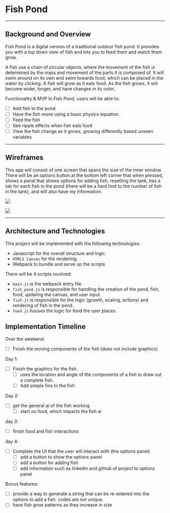 # Fish Pond
-------------------------

## Background and Overview

Fish Pond is a digital version of a traditional outdoor fish pond. It provides you with a top down view of fish and lets you to feed them and watch them grow.

A fish use a chain of circular objects, where the movement of the fish is determined by the mass and movement of the parts it is composed of. It will swim around on its own and swim towards food, which can be placed in the water by clicking. A fish will grow as it eats food. As the fish grows, it will become wider, longer, and have changes in its color.

Functionality & MVP
In Fish Pond, users will be able to:

- [ ] Add fish to the pond
- [ ] Have the fish move using a basic physics equation.
- [ ] Feed the fish
- [ ] See ripple effects when fish eats food
- [ ] View the fish change as it grows, growing differently based unseen variables

--------------------------------

## Wireframes

This app will consist of one screen that spans the size of the inner window. There will be an options button at the bottom left corner that when pressed, shows a panel that shows options for adding fish, resetting the tank, has a tab for each fish in the pond (there will be a hard limit to the number of fish in the tank), and will also have my information.

![](https://i.imgur.com/DWEzaty.png)

![](https://i.imgur.com/00C8tM0.png)

--------------------------

## Architecture and Technologies

This project will be implemented with the following technologies:

* Javascript for the overall structure and logic.
* `HTML5 Canvas` for the rendering.
* Webpack to bundle and serve up the scripts

There will be 4 scripts involved:

* `main.js` is the webpack entry file.
* `fish_pond.js` is responsible for handling the creation of the pond, fish, food, updating the canvas, and user input.
* `fish.js` is responsible for the logic (growth, scaling, actions) and rendering of fish in the pond.
* `food.js` houses the logic for food the user places.

## Implementation Timeline

Over the weekend:
- [ ] Finish the moving components of the fish (does not include graphics)

Day 1:
- [ ] Finish the graphics for the fish.
  - [ ] uses the location and angle of the components of a fish to draw out a complete fish.
  - [ ] Add simple fins to the fish

Day 2:
- [ ] get the general ai of the fish working
  - [ ] start on food, which impacts the fish ai

day 3:
- [ ] finish food and fish interactions

day 4:
- [ ] Complete the UI that the user will interact with (the options panel)
  - [ ] add a button to show the options panel
  - [ ] add a button for adding fish
  - [ ] add information such as linkedin and github of project to options panel

Bonus features:
- [ ] provide a way to generate a string that can be re-entered into the options to add a fish. codes are not unique.
- [ ] have fish grow patterns as they increase in size
